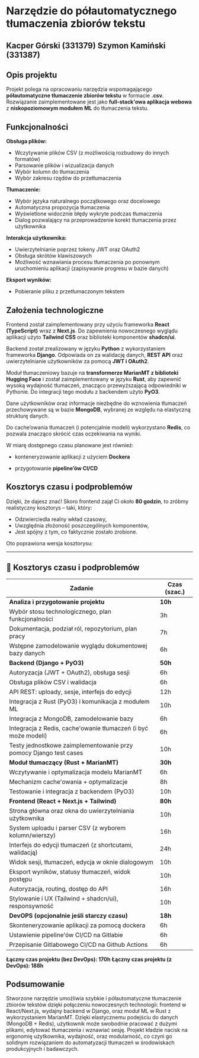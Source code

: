 # Narzędzie do półautomatycznego tłumaczenia zbiorów tekstu

**Kacper Górski (331379)**
**Szymon Kamiński (331387)**
---
## Opis projektu

Projekt polega na opracowaniu narzędzia wspomagającego **półautomatyczne tłumaczenie zbiorów tekstu** w formacie **.csv**.
Rozwiązanie zaimplementowane jest jako **full-stack'owa aplikacja webowa** z **niskopoziomowym modułem ML** do tłumaczenia tekstu.

## Funkcjonalności

  **Obsługa plików:**
- Wczytywanie plików CSV (z możliwością rozbudowy do innych formatów)
- Parsowanie plików i wizualizacja danych
- Wybór kolumn do tłumaczenia
- Wybór zakresu rzędów do przetłumaczenia

**Tłumaczenie:**
- Wybór języka naturalnego początkowego oraz docelowego
- Automatyczna propozycja tłumaczenia
- Wyświetlone widocznie błędy wykryte podczas tłumaczenia
- Dialog pozwalający na przeprowadzenie korekt tłumaczenia przez użytkownika

**Interakcja użytkownika:**
- Uwierzytelnianie poprzez tokeny JWT oraz OAuth2
- Obsługa skrótów klawiszowych
- Możliwość wznawiania procesu tłumaczenia po ponownym uruchomieniu aplikacji (zapisywanie progresu w bazie danych)

**Eksport wyników:**
- Pobieranie pliku z przetłumaczonym tekstem

## Założenia technologiczne

Frontend został zaimplementowany przy użyciu frameworka **React (TypeScript)** wraz z **Next.js**. Do zapewnienia nowoczesnego wyglądu aplikacji użyto **Tailwind CSS** oraz biblioteki komponentów **shadcn/ui**.

Backend został zrealizowany w języku **Python** z wykorzystaniem frameworka **Django**. Odpowiada on za walidację danych, **REST API** oraz uwierzytelnianie użytkowników za pomocą **JWT i OAuth2**.

Moduł tłumaczeniowy bazuje na **transformerze MarianMT z biblioteki Hugging Face** i został zaimplementowany w języku **Rust**, aby zapewnić wysoką wydajność tłumaczeń, znacząco przewyższającą odpowiedniki w Pythonie. Do integracji tego modułu z backendem użyto **PyO3**.

Dane użytkowników oraz informacje niezbędne do wznowienia tłumaczeń przechowywane są w bazie **MongoDB**, wybranej ze względu na elastyczną strukturę danych.

Do cache’owania tłumaczeń (i potencjalnie modeli) wykorzystano **Redis**, co pozwala znacząco skrócić czas oczekiwania na wyniki.

W miarę dostępnego czasu planowane jest również:

- konteneryzowanie aplikacji z użyciem **Dockera**

- przygotowanie **pipeline’ów CI/CD**

## Kosztorys czasu i podproblemów

Dzięki, że dajesz znać! Skoro frontend zajął Ci około **80 godzin**, to zróbmy realistyczny kosztorys – taki, który:

- Odzwierciedla realny wkład czasowy,
- Uwzględnia złożoność poszczególnych komponentów,
- Jest spójny z tym, co faktycznie zostało zrobione.

Oto poprawiona wersja kosztorysu:

---

## 🔧 Kosztorys czasu i podproblemów

| **Zadanie** | **Czas (szac.)** |
|---|---|
| **Analiza i przygotowanie projektu** | **10h** |
| Wybór stosu technologicznego, plan funkcjonalności | 3h |
| Dokumentacja, podział ról, repozytorium, plan pracy | 7h |
| Wstępne zamodelowanie wyglądu dokumentowej bazy danych | 6h |
| **Backend (Django + PyO3)** | **50h** |
| Autoryzacja (JWT + OAuth2), obsługa sesji | 6h |
| Obsługa plików CSV i walidacja | 6h |
| API REST: uploady, sesje, interfejs do edycji | 12h |
| Integracja z Rust (PyO3) i komunikacja z modułem ML | 10h |
| Integracja z MongoDB, zamodelowanie bazy | 6h |
| Integracja z Redis, cache'owanie tłumaczeń (i być może modeli) | 6h |
| Testy jednostkowe zaimplementowanie przy pomocy Django test cases | 10h |
| **Moduł tłumaczący (Rust + MarianMT)** | **30h** |
| Wczytywanie i optymalizacja modelu MarianMT | 6h |
| Mechanizm cache'owania + optymalizacje | 8h |
| Testowanie i integracja z backendem (PyO3) | 10h |
| **Frontend (React + Next.js + Tailwind)** | **80h** |
| Strona główna oraz okna do uwierzytelniania użytkownika | 10h |
| System uploadu i parser CSV (z wyborem kolumn/wierszy) | 16h |
| Interfejs do edycji tłumaczeń (z shortcutami, walidacją) | 24h |
| Widok sesji, tłumaczeń, edycja w oknie dialogowym | 10h |
| Eksport wyników, statusy tłumaczeń, widok postępu | 10h |
| Autoryzacja, routing, dostęp do API | 16h |
| Stylowanie i UX (Tailwind + shadcn/ui), responsywność | 10h |
| **DevOPS (opcjonalnie jeśli starczy czasu)** | **18h** |
| Skonteneryzowanie aplikacji za pomocą dockera | 6h |
| Ustawienie pipeline'ów CI/CD na Gitlabie | 6h |
| Przepisanie Gitlabowego CI/CD na Github Actions | 6h |

**Łączny czas projektu (bez DevOps): 170h**
**Łączny czas projektu (z DevOps): 188h**

## Podsumowanie

Stworzone narzędzie umożliwia szybkie i półautomatyczne tłumaczenie zbiorów tekstów dzięki połączeniu nowoczesnych technologii: frontend w React/Next.js, wydajny backend w Django, oraz moduł ML w Rust z wykorzystaniem MarianMT.
Dzięki elastycznemu podejściu do danych (MongoDB + Redis), użytkownik może swobodnie pracować z dużymi plikami, edytować tłumaczenia i wznawiać sesję.
Projekt kładzie nacisk na ergonomię użytkownika, wydajność, oraz modularność, co czyni go solidnym rozwiązaniem do automatyzacji tłumaczeń w środowiskach produkcyjnych i badawczych.